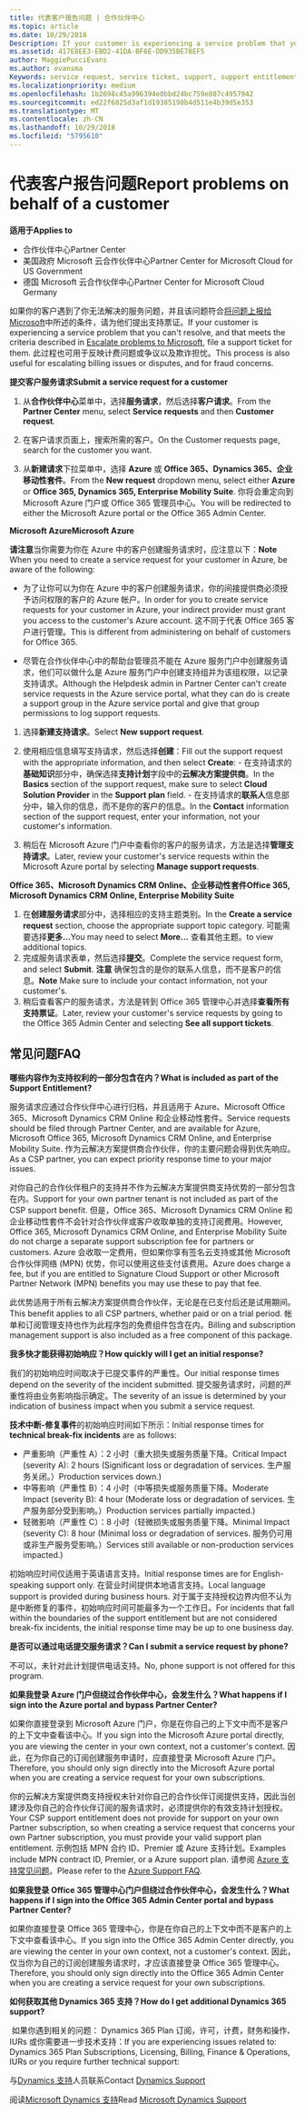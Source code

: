 ```yaml
---
title: 代表客户报告问题 | 合作伙伴中心
ms.topic: article
ms.date: 10/29/2018
Description: If your customer is experiencing a service problem that you can''t resolve, and that meets the criteria described in Escalate problems to Microsoft, file a support ticket for them.
ms.assetid: 417E8EE3-EBD2-41DA-BF6E-DD935BE78EF5
author: MaggiePucciEvans
ms.author: evansma
Keywords: service request, service ticket, support, support entitlement, aobo, Azure aobo
ms.localizationpriority: medium
ms.openlocfilehash: 1b2698c45a996394e0bbd24bc759e807c4957942
ms.sourcegitcommit: ed22f6825d3af1d19385198b4d511e4b39d5e353
ms.translationtype: MT
ms.contentlocale: zh-CN
ms.lasthandoff: 10/29/2018
ms.locfileid: "5795610"
---
```

# <a name="report-problems-on-behalf-of-a-customer"></a><span data-ttu-id="45274-102">代表客户报告问题</span><span class="sxs-lookup"><span data-stu-id="45274-102">Report problems on behalf of a customer</span></span>

**<span data-ttu-id="45274-103">适用于</span><span class="sxs-lookup"><span data-stu-id="45274-103">Applies to</span></span>**

-  <span data-ttu-id="45274-104">合作伙伴中心</span><span class="sxs-lookup"><span data-stu-id="45274-104">Partner Center</span></span>
-  <span data-ttu-id="45274-105">美国政府 Microsoft 云合作伙伴中心</span><span class="sxs-lookup"><span data-stu-id="45274-105">Partner Center for Microsoft Cloud for US Government</span></span>
-  <span data-ttu-id="45274-106">德国 Microsoft 云合作伙伴中心</span><span class="sxs-lookup"><span data-stu-id="45274-106">Partner Center for Microsoft Cloud Germany</span></span>

<span data-ttu-id="45274-107">如果你的客户遇到了你无法解决的服务问题，并且该问题符合[将问题上报给 Microsoft](escalate-problems-to-microsoft.md)中所述的条件，请为他们提出支持票证。</span><span class="sxs-lookup"><span data-stu-id="45274-107">If your customer is experiencing a service problem that you can't resolve, and that meets the criteria described in [Escalate problems to Microsoft](escalate-problems-to-microsoft.md), file a support ticket for them.</span></span> <span data-ttu-id="45274-108">此过程也可用于反映计费问题或争议以及欺诈担忧。</span><span class="sxs-lookup"><span data-stu-id="45274-108">This process is also useful for escalating billing issues or disputes, and for fraud concerns.</span></span>

**<span data-ttu-id="45274-109">提交客户服务请求</span><span class="sxs-lookup"><span data-stu-id="45274-109">Submit a service request for a customer</span></span>**

1.  <span data-ttu-id="45274-110">从**合作伙伴中心**菜单中，选择**服务请求**，然后选择**客户请求**。</span><span class="sxs-lookup"><span data-stu-id="45274-110">From the **Partner Center** menu, select **Service requests** and then **Customer request**.</span></span> 

2.  <span data-ttu-id="45274-111">在客户请求页面上，搜索所需的客户。</span><span class="sxs-lookup"><span data-stu-id="45274-111">On the Customer requests page, search for the customer you want.</span></span>

3.  <span data-ttu-id="45274-112">从**新建请求**下拉菜单中，选择 **Azure** 或 **Office 365、Dynamics 365、企业移动性套件**。</span><span class="sxs-lookup"><span data-stu-id="45274-112">From the **New request** dropdown menu, select either **Azure** or **Office 365, Dynamics 365, Enterprise Mobility Suite**.</span></span> <span data-ttu-id="45274-113">你将会重定向到 Microsoft Azure 门户或 Office 365 管理员中心。</span><span class="sxs-lookup"><span data-stu-id="45274-113">You will be redirected to either the Microsoft Azure portal or the Office 365 Admin Center.</span></span>

**<span data-ttu-id="45274-114">Microsoft Azure</span><span class="sxs-lookup"><span data-stu-id="45274-114">Microsoft Azure</span></span>**

<span data-ttu-id="45274-115">**请注意**当你需要为你在 Azure 中的客户创建服务请求时，应注意以下：</span><span class="sxs-lookup"><span data-stu-id="45274-115">**Note** When you need to create a service request for your customer in Azure, be aware of the following:</span></span>

- <span data-ttu-id="45274-116">为了让你可以为你在 Azure 中的客户创建服务请求，你的间接提供商必须授予访问权限的客户的 Azure 帐户。</span><span class="sxs-lookup"><span data-stu-id="45274-116">In order for you to create service requests for your customer in Azure, your indirect provider must grant you access to the customer's Azure account.</span></span> <span data-ttu-id="45274-117">这不同于代表 Office 365 客户进行管理。</span><span class="sxs-lookup"><span data-stu-id="45274-117">This is different from administering on behalf of customers for Office 365.</span></span> 

- <span data-ttu-id="45274-118">尽管在合作伙伴中心中的帮助台管理员不能在 Azure 服务门户中创建服务请求，他们可以做什么是 Azure 服务门户中创建支持组并为该组权限，以记录支持请求。</span><span class="sxs-lookup"><span data-stu-id="45274-118">Although the Helpdesk admin in Partner Center can't create service requests in the Azure service portal, what they can do is create a support group in the Azure service portal and give that group permissions to log support requests.</span></span>

1.  <span data-ttu-id="45274-119">选择**新建支持请求**。</span><span class="sxs-lookup"><span data-stu-id="45274-119">Select **New support request**.</span></span>
2.  <span data-ttu-id="45274-120">使用相应信息填写支持请求，然后选择**创建**：</span><span class="sxs-lookup"><span data-stu-id="45274-120">Fill out the support request with the appropriate information, and then select **Create**:</span></span>
        -   <span data-ttu-id="45274-121">在支持请求的**基础知识**部分中，确保选择**支持计划**字段中的**云解决方案提供商**。</span><span class="sxs-lookup"><span data-stu-id="45274-121">In the **Basics** section of the support request, make sure to select **Cloud Solution Provider** in the **Support plan** field.</span></span>
        -   <span data-ttu-id="45274-122">在支持请求的**联系人**信息部分中，输入你的信息，而不是你的客户的信息。</span><span class="sxs-lookup"><span data-stu-id="45274-122">In the **Contact** information section of the support request, enter your information, not your customer's information.</span></span>

3.  <span data-ttu-id="45274-123">稍后在 Microsoft Azure 门户中查看你的客户的服务请求，方法是选择**管理支持请求**。</span><span class="sxs-lookup"><span data-stu-id="45274-123">Later, review your customer's service requests within the Microsoft Azure portal by selecting **Manage support requests**.</span></span>



**<span data-ttu-id="45274-124">Office 365、Microsoft Dynamics CRM Online、企业移动性套件</span><span class="sxs-lookup"><span data-stu-id="45274-124">Office 365, Microsoft Dynamics CRM Online, Enterprise Mobility Suite</span></span>**

1. <span data-ttu-id="45274-125">在**创建服务请求**部分中，选择相应的支持主题类别。</span><span class="sxs-lookup"><span data-stu-id="45274-125">In the **Create a service request** section, choose the appropriate support topic category.</span></span> <span data-ttu-id="45274-126">可能需要选择**更多…**</span><span class="sxs-lookup"><span data-stu-id="45274-126">You may need to select **More…**</span></span> <span data-ttu-id="45274-127">查看其他主题。</span><span class="sxs-lookup"><span data-stu-id="45274-127">to view additional topics.</span></span>    
2. <span data-ttu-id="45274-128">完成服务请求表单，然后选择**提交**。</span><span class="sxs-lookup"><span data-stu-id="45274-128">Complete the service request form, and select **Submit**.</span></span>
    <span data-ttu-id="45274-129">**注意** 确保包含的是你的联系人信息，而不是客户的信息。</span><span class="sxs-lookup"><span data-stu-id="45274-129">**Note**  Make sure to include your contact information, not your customer's.</span></span>
3. <span data-ttu-id="45274-130">稍后查看客户的服务请求，方法是转到 Office 365 管理中心并选择**查看所有支持票证**。</span><span class="sxs-lookup"><span data-stu-id="45274-130">Later, review your customer's service requests by going to the Office 365 Admin Center and selecting **See all support tickets**.</span></span>

## <a name="faq"></a><span data-ttu-id="45274-131">常见问题</span><span class="sxs-lookup"><span data-stu-id="45274-131">FAQ</span></span>


**<span data-ttu-id="45274-132">哪些内容作为支持权利的一部分包含在内？</span><span class="sxs-lookup"><span data-stu-id="45274-132">What is included as part of the Support Entitlement?</span></span>**

<span data-ttu-id="45274-133">服务请求应通过合作伙伴中心进行归档，并且适用于 Azure、Microsoft Office 365、Microsoft Dynamics CRM Online 和企业移动性套件。</span><span class="sxs-lookup"><span data-stu-id="45274-133">Service requests should be filed through Partner Center, and are available for Azure, Microsoft Office 365, Microsoft Dynamics CRM Online, and Enterprise Mobility Suite.</span></span> <span data-ttu-id="45274-134">作为云解决方案提供商合作伙伴，你的主要问题会得到优先响应。</span><span class="sxs-lookup"><span data-stu-id="45274-134">As a CSP partner, you can expect priority response time to your major issues.</span></span>

<span data-ttu-id="45274-135">对你自己的合作伙伴租户的支持并不作为云解决方案提供商支持优势的一部分包含在内。</span><span class="sxs-lookup"><span data-stu-id="45274-135">Support for your own partner tenant is not included as part of the CSP support benefit.</span></span> <span data-ttu-id="45274-136">但是，Office 365、Microsoft Dynamics CRM Online 和企业移动性套件不会针对合作伙伴或客户收取单独的支持订阅费用。</span><span class="sxs-lookup"><span data-stu-id="45274-136">However, Office 365, Microsoft Dynamics CRM Online, and Enterprise Mobility Suite do not charge a separate support subscription fee for partners or customers.</span></span> <span data-ttu-id="45274-137">Azure 会收取一定费用，但如果你享有签名云支持或其他 Microsoft 合作伙伴网络 (MPN) 优势，你可以使用这些支付该费用。</span><span class="sxs-lookup"><span data-stu-id="45274-137">Azure does charge a fee, but if you are entitled to Signature Cloud Support or other Microsoft Partner Network (MPN) benefits you may use these to pay that fee.</span></span>

<span data-ttu-id="45274-138">此优势适用于所有云解决方案提供商合作伙伴，无论是在已支付后还是试用期间。</span><span class="sxs-lookup"><span data-stu-id="45274-138">This benefit applies to all CSP partners, whether paid or on a trial period.</span></span> <span data-ttu-id="45274-139">帐单和订阅管理支持也作为此程序包的免费组件包含在内。</span><span class="sxs-lookup"><span data-stu-id="45274-139">Billing and subscription management support is also included as a free component of this package.</span></span>

**<span data-ttu-id="45274-140">我多快才能获得初始响应？</span><span class="sxs-lookup"><span data-stu-id="45274-140">How quickly will I get an initial response?</span></span>**

<span data-ttu-id="45274-141">我们的初始响应时间取决于已提交事件的严重性。</span><span class="sxs-lookup"><span data-stu-id="45274-141">Our initial response times depend on the severity of the incident submitted.</span></span> <span data-ttu-id="45274-142">提交服务请求时，问题的严重性将由业务影响指示确定。</span><span class="sxs-lookup"><span data-stu-id="45274-142">The severity of an issue is determined by your indication of business impact when you submit a service request.</span></span>

<span data-ttu-id="45274-143">**技术中断-修复事件**的初始响应时间如下所示：</span><span class="sxs-lookup"><span data-stu-id="45274-143">Initial response times for **technical break-fix incidents** are as follows:</span></span>

-   <span data-ttu-id="45274-144">严重影响（严重性 A）：2 小时（重大损失或服务质量下降。</span><span class="sxs-lookup"><span data-stu-id="45274-144">Critical Impact (severity A): 2 hours (Significant loss or degradation of services.</span></span> <span data-ttu-id="45274-145">生产服务关闭。）</span><span class="sxs-lookup"><span data-stu-id="45274-145">Production services down.)</span></span>
-   <span data-ttu-id="45274-146">中等影响（严重性 B）：4 小时（中等损失或服务质量下降。</span><span class="sxs-lookup"><span data-stu-id="45274-146">Moderate Impact (severity B): 4 hour (Moderate loss or degradation of services.</span></span> <span data-ttu-id="45274-147">生产服务部分受到影响。）</span><span class="sxs-lookup"><span data-stu-id="45274-147">Production services partially impacted.)</span></span>
-   <span data-ttu-id="45274-148">轻微影响（严重性 C）：8 小时（轻微损失或服务质量下降。</span><span class="sxs-lookup"><span data-stu-id="45274-148">Minimal Impact (severity C): 8 hour (Minimal loss or degradation of services.</span></span> <span data-ttu-id="45274-149">服务仍可用或非生产服务受影响。）</span><span class="sxs-lookup"><span data-stu-id="45274-149">Services still available or non-production services impacted.)</span></span>

<span data-ttu-id="45274-150">初始响应时间仅适用于英语语言支持。</span><span class="sxs-lookup"><span data-stu-id="45274-150">Initial response times are for English-speaking support only.</span></span> <span data-ttu-id="45274-151">在营业时间提供本地语言支持。</span><span class="sxs-lookup"><span data-stu-id="45274-151">Local language support is provided during business hours.</span></span>
<span data-ttu-id="45274-152">对于属于支持授权边界内但不认为是中断修复的事件，初始响应时间可能最多为一个工作日。</span><span class="sxs-lookup"><span data-stu-id="45274-152">For incidents that fall within the boundaries of the support entitlement but are not considered break-fix incidents, the initial response time may be up to one business day.</span></span>

**<span data-ttu-id="45274-153">是否可以通过电话提交服务请求？</span><span class="sxs-lookup"><span data-stu-id="45274-153">Can I submit a service request by phone?</span></span>**

<span data-ttu-id="45274-154">不可以，未针对此计划提供电话支持。</span><span class="sxs-lookup"><span data-stu-id="45274-154">No, phone support is not offered for this program.</span></span>

**<span data-ttu-id="45274-155">如果我登录 Azure 门户但绕过合作伙伴中心，会发生什么？</span><span class="sxs-lookup"><span data-stu-id="45274-155">What happens if I sign into the Azure portal and bypass Partner Center?</span></span>**

<span data-ttu-id="45274-156">如果你直接登录到 Microsoft Azure 门户，你是在你自己的上下文中而不是客户的上下文中查看该中心。</span><span class="sxs-lookup"><span data-stu-id="45274-156">If you sign into the Microsoft Azure portal directly, you are viewing the center in your own context, not a customer's context.</span></span> <span data-ttu-id="45274-157">因此，在为你自己的订阅创建服务申请时，应直接登录 Microsoft Azure 门户。</span><span class="sxs-lookup"><span data-stu-id="45274-157">Therefore, you should only sign directly into the Microsoft Azure portal when you are creating a service request for your own subscriptions.</span></span>

<span data-ttu-id="45274-158">你的云解决方案提供商支持授权未针对你自己的合作伙伴订阅提供支持，因此当创建涉及你自己的合作伙伴订阅的服务请求时，必须提供你的有效支持计划授权。</span><span class="sxs-lookup"><span data-stu-id="45274-158">Your CSP support entitlement does not provide for support on your own Partner subscription, so when creating a service request that concerns your own Partner subscription, you must provide your valid support plan entitlement.</span></span> <span data-ttu-id="45274-159">示例包括 MPN 合约 ID、Premier 或 Azure 支持计划。</span><span class="sxs-lookup"><span data-stu-id="45274-159">Examples include MPN contract ID, Premier, or a Azure support plan.</span></span> <span data-ttu-id="45274-160">请参阅 [Azure 支持常见问题](http://go.microsoft.com/fwlink/?LinkId=717532)。</span><span class="sxs-lookup"><span data-stu-id="45274-160">Please refer to the [Azure Support FAQ](http://go.microsoft.com/fwlink/?LinkId=717532).</span></span>

**<span data-ttu-id="45274-161">如果我登录 Office 365 管理中心门户但绕过合作伙伴中心，会发生什么？</span><span class="sxs-lookup"><span data-stu-id="45274-161">What happens if I sign into the Office 365 Admin Center portal and bypass Partner Center?</span></span>**

<span data-ttu-id="45274-162">如果你直接登录 Office 365 管理中心，你是在你自己的上下文中而不是客户的上下文中查看该中心。</span><span class="sxs-lookup"><span data-stu-id="45274-162">If you sign into the Office 365 Admin Center directly, you are viewing the center in your own context, not a customer's context.</span></span> <span data-ttu-id="45274-163">因此，仅当你为自己的订阅创建服务请求时，才应该直接登录 Office 365 管理中心。</span><span class="sxs-lookup"><span data-stu-id="45274-163">Therefore, you should only sign directly into the Office 365 Admin Center when you are creating a service request for your own subscriptions.</span></span>

**<span data-ttu-id="45274-164">如何获取其他 Dynamics 365 支持？</span><span class="sxs-lookup"><span data-stu-id="45274-164">How do I get additional Dynamics 365 support?</span></span>**

 <span data-ttu-id="45274-165">如果你遇到相关的问题： Dynamics 365 Plan 订阅，许可，计费，财务和操作、 IURs 或你需要进一步技术支持：</span><span class="sxs-lookup"><span data-stu-id="45274-165">If you are experiencing issues related to: Dynamics 365 Plan Subscriptions, Licensing, Billing, Finance & Operations, IURs or you require further technical support:</span></span>
 
<span data-ttu-id="45274-166">与[Dynamics 支持](https://docs.microsoft.com/dynamics365/customer-engagement/admin/contact-technical-support)人员联系</span><span class="sxs-lookup"><span data-stu-id="45274-166">Contact [Dynamics Support](https://docs.microsoft.com/dynamics365/customer-engagement/admin/contact-technical-support)</span></span>

<span data-ttu-id="45274-167">阅读[Microsoft Dynamics 支持](https://support.microsoft.com/help/4052881/faq-microsoft-dynamics-365-for-unified-operations-iur)</span><span class="sxs-lookup"><span data-stu-id="45274-167">Read [Microsoft Dynamics Support](https://support.microsoft.com/help/4052881/faq-microsoft-dynamics-365-for-unified-operations-iur)</span></span>




